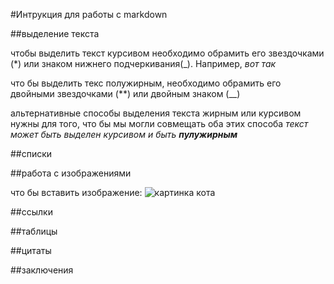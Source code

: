 #Интрукция для работы с markdown

##выделение текста

чтобы выделить текст курсивом необходимо обрамить его звездочками (*) или знаком нижнего подчеркивания(_). Например, *вот так*

что бы выделить текс полужирным, необходимо обрамить его двойными звездочками (**) или двойным знаком (__)

альтернативные способы выделения текста жирным или курсивом нужны для того, что бы мы могли совмещать оба этих способа
_текст может быть выделен курсивом и быть **пулужирным**_

##списки

##работа с изображениями

что бы вставить изображение:
![картинка кота](123.jpg)

##ссылки

##таблицы

##цитаты

##заключения
